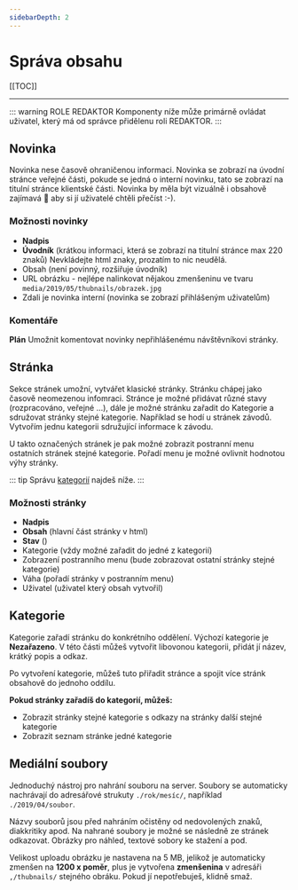 ```yaml
---
sidebarDepth: 2
---
```


# Správa obsahu

[[TOC]]

---

::: warning ROLE REDAKTOR
Komponenty níže může primárně ovládat uživatel, který má od správce přidělenu roli REDAKTOR. 
:::

## Novinka

Novinka nese časově ohraničenou informaci. Novinka se zobrazí na úvodní stránce veřejné části, 
pokude se jedná o interní novinku, tato se zobrazí na titulní stránce klientské části.
Novinka by měla být vizuálně i obsahově zajímavá :dart: aby si jí uživatelé chtěli přečíst :-).

### Možnosti novinky
- **Nadpis** 
- **Úvodník** (krátkou informaci, která se zobrazí na titulní stránce max 220 znaků) Nevkládejte html znaky, prozatím to nic neudělá.
- Obsah (není povinný, rozšiřuje úvodník)
- URL obrázku - nejlépe nalinkovat nějakou zmenšeninu ve tvaru `media/2019/05/thubnails/obrazek.jpg`
- Zdali je novinka interní (novinka se zobrazí přihlášeným uživatelům)

### Komentáře
**Plán** Umožnit komentovat novinky nepřihlášenému návštěvníkovi stránky.

## Stránka

Sekce stránek umožní, vytvářet klasické stránky. Stránku chápej jako časově neomezenou infomraci. 
Stránce je možné přidávat různé stavy (rozpracováno, veřejné ...), dále je možné stránku zařadit do Kategorie a sdružovat stránky stejné kategorie.
Například se hodí u stránek závodů. Vytvořím jednu kategorii sdružující informace k závodu.

U takto označených stránek je pak možné zobrazit postranní menu ostatních stránek stejné kategorie. Pořadí menu je možné ovlivnit hodnotou výhy stránky.

::: tip
Správu [kategorií](#kategorie) najdeš níže.
:::

### Možnosti stránky
- **Nadpis**
- **Obsah** (hlavní část stránky v html)
- **Stav** ()
- Kategorie (vždy možné zařadit do jedné z kategorií)
- Zobrazení postranního menu (bude zobrazovat ostatní stránky stejné kategorie)
- Váha (pořadí stránky v postranním menu)
- Uživatel (uživatel který obsah vytvořil)

## Kategorie

Kategorie zařadí stránku do konkrétního oddělení. Výchozí kategorie je **Nezařazeno**. V této části můžeš vytvořit libovonou 
kategorii, přidát jí název, krátký popis a odkaz.

Po vytvoření kategorie, můžeš tuto přiřadit stránce a spojit více stránk obsahově do jednoho oddílu.

**Pokud stránky zařadíš do kategorií, můžeš:**

- Zobrazit stránky stejné kategorie s odkazy na stránky další stejné kategorie
- Zobrazit seznam stránke jedné kategorie

## Mediální soubory

Jednoduchý nástroj pro nahrání souboru na server. Soubory se automaticky nachrávají do adresářové strukuty `./rok/mesíc/`,
například `./2019/04/soubor`.

Názvy souborů jsou před nahráním očistěny od nedovolených znaků, diakkritiky apod. Na nahrané soubory je možné se následně
ze stránek odkazovat. Obrázky pro náhled, textové sobory ke stažení a pod.

Velikost uploadu obrázku je nastavena na 5 MB, jelikož je automaticky zmenšen na **1200 x poměr**, plus je vytvořena **zmenšenina** v adresáři `,/thubnails/` stejného obráku. Pokud jí nepotřebuješ, klidně smaž.
